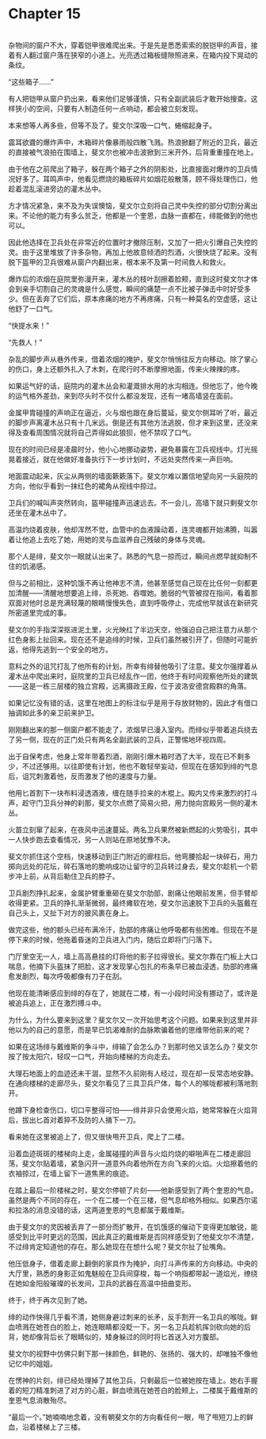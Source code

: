 # Chapter 15

<br>
杂物间的窗户不大，穿着铠甲很难爬出来。于是先是悉悉索索的脱铠甲的声音，接着有人翻过窗户落在狭窄的小道上。光亮透过箱板缝隙照进来，在箱内投下晃动的条纹。

“这些箱子……”

有人把铠甲从窗户扔出来，看来他们足够谨慎，只有全副武装后才敢开始搜查。这样狭小的空间，只要有人制造任何一点响动，都会被立刻发现。

本来想等人再多些，但等不及了。斐文尔深吸一口气，蜷缩起身子。

震耳欲聋的爆炸声中，木箱碎片像暴雨般四散飞溅。热浪掀翻了附近的卫兵，最近的直接被气浪拍在围墙上，斐文尔也被冲击波掀到三米开外，后背重重撞在地上。

由于他在之前爬出了箱子，躲在两个箱子之外的阴影处，比直接面对爆炸的卫兵情况好多了。耳鸣声中，他看见燃烧的箱板碎片如烟花般散落，顾不得处理伤口，他趁着混乱滚进旁边的灌木丛中。

方才情况紧急，来不及为失误懊恼，斐文尔立刻将自己灵中失控的部分切割分离出来。不论他的能力有多么贫乏，他都是一个奎恩，血脉一直都在，绯能做到的他也可以。

因此他选择在卫兵处在非常近的位置时才撤除压制，又加了一把火引爆自己失控的灵。由于这里堆放了许多杂物，再加上他故意倾洒的烈酒，火很快烧了起来。没有脱下盔甲的卫兵很难从窗户内翻出来，根本来不及第一时间救人和救火。

爆炸后的浓烟在庭院里弥漫开来，灌木丛的枝叶刮擦着脸颊，直到这时斐文尔才体会到亲手切割自己的灵魂是什么感觉，瞬间的痛楚一点不比被子弹击中时好受多少。但在丢弃了它们后，原本疼痛的地方不再疼痛，只有一种莫名的空虚感，这让他舒了一口气。

“快提水来！”

“先救人！”

杂乱的脚步声从巷外传来，借着浓烟的掩护，斐文尔悄悄往反方向移动。除了掌心的伤口，身上还额外扎入了木刺，在爬行时不断摩擦地面，传来火辣辣的疼。

如果运气好的话，庭院内的灌木丛会和灌溉排水用的水沟相连。但他忘了，他今晚的运气格外差劲，来到尽头时不仅什么都没发现，还有一堵高墙竖在面前。

金属甲胄碰撞的声响正在逼近，火与烟也跟在身后蔓延，斐文尔侧耳听了听，最近的脚步声离灌木丛只有十几米远。倒是还有其他方法逃脱，但才来到这里，还没来得及查看周围情况就将自己弄得如此狼狈，他不禁叹了口气。

现在的时间已经是凌晨时分，他小心地挪动姿势，避免暴露在卫兵视线中。灯光摇晃着接近，就在他做好准备执行下一步计划时，不远处突然传来一声巨响。

地面震动起来，灰尘从两侧的墙面簌簌落下。斐文尔难以置信地望向另一头庭院的方向，他似乎看到一抹红色的裙角从视线中掠过。

卫兵们的喊叫声突然转向，盔甲碰撞声迅速远去。不一会儿，高墙下就只剩斐文尔还坐在灌木丛中了。

高温灼烧着皮肤，他却浑然不觉，血管中的血液躁动着，连灵魂都开始沸腾，叫嚣着让他追上去吃了她，用她的灵与血滋养自己残破的身体与灵魂。

那个人是绯，斐文尔一眼就认出来了。熟悉的气息一掠而过，瞬间点燃早就抑制不住的饥渴感。

但与之前相比，这种饥饿不再让他神志不清，他甚至感觉自己现在比任何一刻都更加清醒——清醒地想要追上绯，杀死她、吞噬她。脆弱的气管被捏在指间，看着那双面对他时总是充满轻蔑的眼睛慢慢失色，直到呼吸停止，完成他早就该在新研究所密道里完成的事。

斐文尔的手指深深抠进泥土里，火光映红了半边天空，他强迫自己把注意力从那个红色身影上扯回来。现在还不是追绯的时候，卫兵们虽然被引开了，但随时可能折返，他得先逃到一个安全的地方。

意料之外的诅咒打乱了他所有的计划，所幸有绯替他吸引了注意。斐文尔强撑着从灌木丛中爬出来时，庭院里的卫兵已经乱作一团，他终于有时间观察他所处的建筑——这是一栋三层楼的独立宫殿，远离摄政王殿，位于波洛安德宫殿群的角落。

如果记忆没有错的话，这里在地图上的标注似乎是用于存放财物的，因此才有借口抽调如此多的亲卫前来护卫。

刚刚翻出来的那一侧窗户都不能走了，浓烟早已漫入室内。而绯似乎带着追兵绕去了另一侧，现在的正门处只有两名全副武装的卫兵，正警惕地环视四周。

出于自保考虑，他身上常年带着烈酒，刚刚引爆木箱时洒了大半，现在已不剩多少，不过还够用。以往即使有计划，他也不敢轻举妄动，但现在在感知到绯的气息后，诅咒刺激着他，反而激发了他的速度与力量。

他用匕首割下一块布料浸透酒液，缠在随手捡来的木棍上。殿内又传来激烈的打斗声，趁守门卫兵分神的刹那，斐文尔点燃了简易火把，用力抛向宫殿另一侧的灌木丛。

火苗立刻窜了起来，在夜风中迅速蔓延。两名卫兵果然被新燃起的火势吸引，其中一人快步跑去查看情况，另一人则站在原地犹豫不决。

斐文尔抓住这个空档，快速移动到正门附近的廊柱后。他弯腰拾起一块碎石，用力掷向远处的花坛，碎石落地的脆响成功让留守的卫兵转过身去，斐文尔趁机一个箭步冲上前，从背后勒住卫兵的脖子。

卫兵剧烈挣扎起来，金属护臂重重砸在斐文尔肋部，剧痛让他眼前发黑，但手臂却收得更紧。卫兵的挣扎渐渐微弱，最终瘫软在地，斐文尔迅速脱下卫兵的头盔戴在自己头上，又扯下对方的披风裹在身上。

做完这些，他的额头已经布满冷汗，肋部的疼痛让他呼吸都有些困难。但现在不是停下来的时候，他拖着昏迷的卫兵进入门内，随后立即将门闩落下。

门厅里空无一人，墙上高高悬挂的灯将他的影子拉得很长。斐文尔靠在门板上大口喘息，他摘下头盔抹了把脸，这才发现掌心包扎的布条早已被血浸透，肋部的疼痛愈发剧烈，每次呼吸都像有刀子在刮。

他现在能清晰感应到绯的存在了，她就在二楼，有一小段时间没有挪动了，或许是被追兵追上，正在激烈搏斗中。

为什么，为什么要来到这里？斐文尔又一次开始思考这个问题。如果来到这里并非他以为的自己的意愿，而是早已饥渴难耐的血脉欺骗着他的思维带他前来的呢？

如果在这场绯与戴维斯的争斗中，绯输了会怎么办？到那时他又该怎么办？斐文尔按了按太阳穴，轻叹一口气，开始向楼梯的方向走去。

大理石地面上的血迹还未干涸，显然不久前刚有人经过，现在却一反常态地安静。在通向楼梯的走廊尽头，斐文尔看见了三具卫兵尸体，每个人的喉咙都被利落地割开。

他蹲下身检查伤口，切口平整得可怕——绯并非只会使用火焰，她常常躲在火焰背后，拔出匕首对着猝不及防的人捅下一刀。

看来她在这里被追上了，但又很快甩开卫兵，爬上了二楼。

沿着血迹斑斑的楼梯向上走，金属碰撞的声音与火焰灼烧的噼啪声在二楼走廊回荡，斐文尔贴着墙，紧急闪开一道意外向着他所在方向飞来的火焰。火焰擦着他的衣袖掠过，在墙上留下一道焦黑的痕迹。

在踏上最后一阶楼梯之时，斐文尔停顿了片刻——他新感受到了两个奎恩的气息。虽然是两个不同的存在，一个在二楼一个在三楼，但气息却格外相似。如果西尔诺和拉洛的消息没错的话，这两道奎恩的气息都属于戴维斯。

由于斐文尔的灵因被丢弃了一部分而扩散开，在饥饿感的催动下变得更加敏锐，能感受到比平时更远的范围，因此真正的戴维斯是否同样感受到了他斐文尔不清楚，不过绯肯定知道他的存在。那么她现在在想什么呢？斐文尔扯了扯嘴角。

他压低身子，借着走廊上翻倒的家具作为掩护，向打斗声传来的方向移动。中央的大厅里，熟悉的身影正如鬼魅般在卫兵间穿梭，每一个响指都带起一道焰光，缭绕在她如金阳般璀璨的长发间，卫兵的武器在高温中扭曲变形。

终于，终于再次见到了她。

绯的动作快得几乎看不清，她侧身避过刺来的长矛，反手割开一名卫兵的喉咙。鲜血喷溅在她苍白的脸上，她连眼睛都没眨一下。另一名卫兵趁机挥剑砍向她的后背，她却像背后长了眼睛似的，矮身躲过的同时将匕首送入对方腹部。

斐文尔的视野中仿佛只剩下那一抹颜色，鲜艳的、张扬的、强大的，却唯独不像他记忆中的姐姐。

在愣神的片刻，绯已经处理掉了其他卫兵，只剩最后一位被她按在墙上。她右手握着的短刀精准刺进了对方的心脏，鲜血喷溅在她苍白的脸颊上，二楼属于戴维斯的奎恩气息消散殆尽。

“最后一个。”她喃喃地念着，没有朝斐文尔的方向看任何一眼，甩了甩短刀上的鲜血，沿着楼梯上了三楼。

